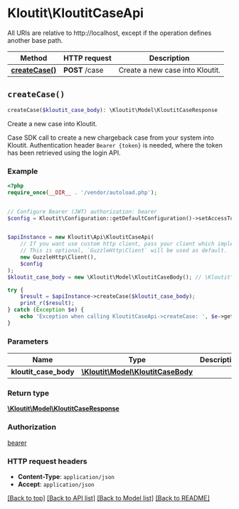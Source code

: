 # Kloutit\KloutitCaseApi

All URIs are relative to http://localhost, except if the operation defines another base path.

| Method | HTTP request | Description |
| ------------- | ------------- | ------------- |
| [**createCase()**](KloutitCaseApi.md#createCase) | **POST** /case | Create a new case into Kloutit. |


## `createCase()`

```php
createCase($kloutit_case_body): \Kloutit\Model\KloutitCaseResponse
```

Create a new case into Kloutit.

Case SDK call to create a new chargeback case from your system into Kloutit. Authentication header `Bearer {token}` is needed, where the token has been retrieved using the login API.

### Example

```php
<?php
require_once(__DIR__ . '/vendor/autoload.php');


// Configure Bearer (JWT) authorization: bearer
$config = Kloutit\Configuration::getDefaultConfiguration()->setAccessToken('YOUR_ACCESS_TOKEN');


$apiInstance = new Kloutit\Api\KloutitCaseApi(
    // If you want use custom http client, pass your client which implements `GuzzleHttp\ClientInterface`.
    // This is optional, `GuzzleHttp\Client` will be used as default.
    new GuzzleHttp\Client(),
    $config
);
$kloutit_case_body = new \Kloutit\Model\KloutitCaseBody(); // \Kloutit\Model\KloutitCaseBody

try {
    $result = $apiInstance->createCase($kloutit_case_body);
    print_r($result);
} catch (Exception $e) {
    echo 'Exception when calling KloutitCaseApi->createCase: ', $e->getMessage(), PHP_EOL;
}
```

### Parameters

| Name | Type | Description  | Notes |
| ------------- | ------------- | ------------- | ------------- |
| **kloutit_case_body** | [**\Kloutit\Model\KloutitCaseBody**](../Model/KloutitCaseBody.md)|  | |

### Return type

[**\Kloutit\Model\KloutitCaseResponse**](../Model/KloutitCaseResponse.md)

### Authorization

[bearer](../../README.md#bearer)

### HTTP request headers

- **Content-Type**: `application/json`
- **Accept**: `application/json`

[[Back to top]](#) [[Back to API list]](../../README.md#endpoints)
[[Back to Model list]](../../README.md#models)
[[Back to README]](../../README.md)
